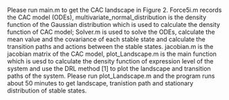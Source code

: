 Please run main.m to get the CAC landscape in Figure 2.
Force5i.m records the CAC model (ODEs), 
multivariate_normal_distribution is the density function of the Gaussian distribution which is used to calculate the density function of CAC model;
Solver.m is used to solve the ODEs, calculate the mean value and the covariance of each stable state and calculate the transition paths and actions between the stable states.
jacobian.m is the jacobian matrix of the CAC model, 
plot_Landscape.m is the main function which is uesd to calculate the density function of expression level of the system and use the DRL method [1] to plot the landscape and transition paths of the system.
Please run plot_Landscape.m and the program runs about 50 minutes to get landscape, tranistion path and stationary distribution of stable states.